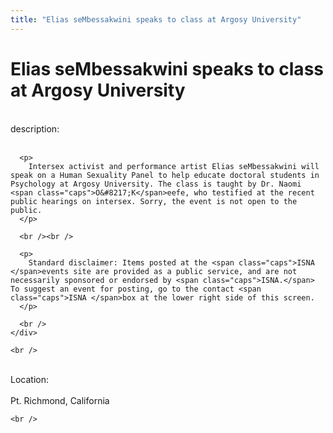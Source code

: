 ```yaml
---
title: "Elias seMbessakwini speaks to class at Argosy University"
---
```


# Elias seMbessakwini speaks to class at Argosy University

<div class="flexinode-body flexinode-2">
  <div class="flexinode-textarea-1">
    <div class="form-item">
      <br /> <label>description:</label><br /><br /> 
      
      <p>
        Intersex activist and performance artist Elias seMbessakwini will speak on a Human Sexuality Panel to help educate doctoral students in Psychology at Argosy University. The class is taught by Dr. Naomi <span class="caps">O&#8217;K</span>eefe, who testified at the recent public hearings on intersex. Sorry, the event is not open to the public.
      </p>
      
      <br /><br />
      
      <p>
        Standard disclaimer: Items posted at the <span class="caps">ISNA </span>events site are provided as a public service, and are not necessarily sponsored or endorsed by <span class="caps">ISNA.</span> To suggest an event for posting, go to the contact <span class="caps">ISNA </span>box at the lower right side of this screen.
      </p>
      
      <br />
    </div>
    
    <br />
  </div>
  
  <div class="flexinode-textfield-2">
    <div class="form-item">
      <br /> <label>Location:</label><br /><br /> Pt. Richmond, California<br />
    </div>
    
    <br />
  </div>
</div>